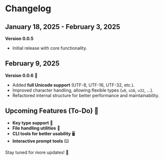 # Changelog

## January 18, 2025 - February 3, 2025

**Version 0.0.5**
- Initial release with core functionality.

## February 9, 2025

**Version 0.0.6** 🚀
- Added **full Unicode support** (UTF-8, UTF-16, UTF-32, etc.).
- Improved character handling, allowing flexible types (`u8`, `u16`, `u32`, ...).
- Refactored internal structure for better performance and maintainability.

## Upcoming Features (To-Do) 🔧

- **Key type support** 🔑
- **File handling utilities** 📂
- **CLI tools for better usability** 🖥️
- **Interactive prompt tools** ⌨️

Stay tuned for more updates! 🚀
